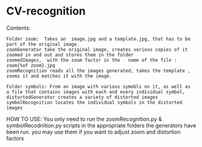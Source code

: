 # CV-recognition

Contents:

    Folder zoom:  Takes an  image.jpg and a template.jpg, that has to be part of the original image. 
    zoomGenerator take the original image, creates various copies of it zoomed in and out and stores them in the folder 
    zoomedImages,  with the zoom factor in the   name of the file : zoom{%of zoom}.jpg
    zoomRecognition reads all the images generated, takes the template , zooms it and matches it with the image.

    Folder symbols: From an image with various symobls on it, as well as 
    a file that contains images with each and every individual symbol, 
    distortedGenerator creates a variety of distorted images  
    symbolRecognition locates the individual symbols in the distorted images
    
HOW TO USE:
    You only need to run the zoomRecognition.py & symbolRecodnition.py scripts in the appropriate folders
    the generators have been run. you may use them if you want to adjust zoom and distortion factors
